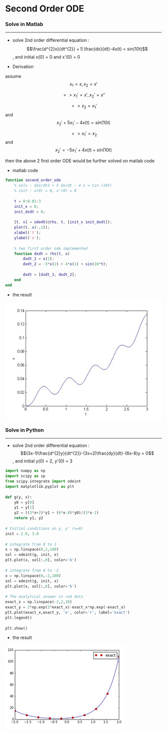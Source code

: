 # Second Order ODE

<script type="text/javascript" src="../js/general.js"></script>

### Solve in Matlab
---

* solve 2nd order differential equation :　$$\frac{d^{2}x}{dt^{2}} +５\frac{dx}{dt}-4x(t) = sin(10t)$$, and initial x(0) = 0 and x'(0) = 0

* Derivation

assume $$x_{1} = x, x_{2} = x'$$

$$=> x_{1}' = x', x_{2}' = x''$$

$$=> x_{2} = x_{1}'$$ and $$x_{2}' + 5x_{1}' -4x(t) = sin(10t)$$

$$=> x_{1}' = x_{2}$$ and $$x_{2}' = -5x_{1}' + 4x(t) + sin(10t) $$

then the above 2 first order ODE would be further solved on matlab code

* matlab code

```matlab
function second_order_ode
    % solv : d2x/dt2 + 5 dx/dt - 4 x = sin (10t)
    % init : x(0) = 0, x'(0) = 0
    
    t = 0:0.01:3
    init_x = 0;
    init_dxdt = 0;
    
    [t, x] = ode45(@rhs, t, [init_x init_dxdt]);
    plot(t, x(:,1));
    xlabel('t');
    ylabel('x');
    
    % two first order ode implemented
    function dxdt = rhs(t, x)
        dxdt_1 = x(2);
        dxdt_2 = -5*x(2) + 4*x(1) + sin(10*t);
        
        dxdt = [dxdt_1; dxdt_2];
    end
end
```

* the result

![](../images/second-order-ode.jpg)

### Solve in Python
---

* solve 2nd order differential equation : $$(3x-1)\frac{d^{2}y}{dt^{2}}-(3x+2)\frac{dy}{dt}-(6x-8)y = 0$$, and initial y(0) = 2, y'(0) = 3

```python
import numpy as np
import scipy as sp
from scipy.integrate import odeint
import matplotlib.pyplot as plt

def g(y, x):
    y0 = y[0]
    y1 = y[1]
    y2 = ((3*x+2)*y1 + (6*x-8)*y0)/(3*x-1)
    return y1, y2

# Initial conditions on y, y' (x=0)
init = 2.0, 3.0

# integrate from 0 to 2
x = np.linspace(0,2,100)
sol = odeint(g, init, x)
plt.plot(x, sol[:,0], color='b')

# integrate from 0 to -2
x = np.linspace(0,-2,100)
sol = odeint(g, init, x)
plt.plot(x, sol[:,0], color='b')

# The analytical answer in red dots
exact_x = np.linspace(-2,2,10)
exact_y = 2*np.exp(2*exact_x)-exact_x*np.exp(-exact_x)
plt.plot(exact_x,exact_y, 'o', color='r', label='exact')
plt.legend()

plt.show()
```

* the result

![](../images/second-order-ode-python.jpg)
